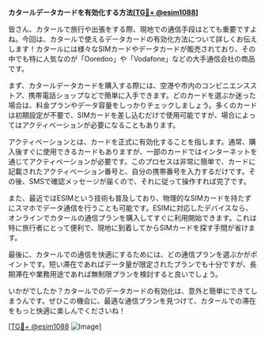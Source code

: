 **カタールデータカードを有効化する方法[[TG💪+ @esim1088](https://t.me/s/esim1088)]**

皆さん、カタールで旅行や出張をする際、現地での通信手段はとても重要ですよね。今回は、カタールで使えるデータカードの有効化方法について詳しくお伝えします！カタールには様々なSIMカードやデータカードが販売されており、その中でも特に人気なのが「Ooredoo」や「Vodafone」などの大手通信会社の商品です。

まず、カタールデータカードを購入する際には、空港や市内のコンビニエンスストア、携帯電話ショップなどで簡単に入手できます。どのカードを選ぶか迷った場合は、料金プランやデータ容量をしっかりチェックしましょう。多くのカードは初期設定が不要で、SIMカードを差し込むだけで使用可能ですが、場合によってはアクティベーションが必要になることもあります。

アクティベーションとは、カードを正式に有効化することを指します。通常、購入後すぐに使用できるカードもありますが、一部のカードではインターネットを通じてアクティベーションが必要です。このプロセスは非常に簡単で、カードに記載されたアクティベーション番号と、自分の携帯番号を入力するだけです。その後、SMSで確認メッセージが届くので、それに従って操作すれば完了です。

また、最近ではESIMという技術も普及しており、物理的なSIMカードを持たずにスマホでデータ通信を行うことも可能です。ESIMに対応したデバイスなら、オンラインでカタールの通信プランを購入してすぐに利用開始できます。これは特に旅行者にとって便利で、現地に到着してからSIMカードを探す手間が省けます。

最後に、カタールでの通信を快適にするためには、どの通信プランを選ぶかがポイントです。短い滞在であればデータ量が限定されたプランでも十分ですが、長期滞在や業務用途であれば無制限プランを検討すると良いでしょう。

いかがでしたか？カタールでのデータカードの有効化は、意外と簡単にできてしまうんです。ぜひこの機会に、最適な通信プランを見つけて、カタールでの滞在をもっと快適に楽しんでくださいね！

[[TG💪+ @esim1088](https://t.me/s/esim1088) ![Image](https://i.postimg.cc/Y0z9fWf4/image.png)]